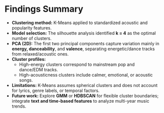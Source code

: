 # Findings Summary

- **Clustering method:** K-Means applied to standardized acoustic and popularity features.  
- **Model selection:** The silhouette analysis identified **k = 4** as the optimal number of clusters.  
- **PCA (2D):** The first two principal components capture variation mainly in **energy, danceability**, and **valence**, separating energetic/dance tracks from relaxed/acoustic ones.  
- **Cluster profiles:**  
  - High-energy clusters correspond to mainstream pop and dance/EDM tracks.  
  - High-acousticness clusters include calmer, emotional, or acoustic songs.  
- **Limitations:** K-Means assumes spherical clusters and does not account for lyrics, genre labels, or temporal factors.  
- **Future work:** Explore **GMM** or **HDBSCAN** for flexible cluster boundaries; integrate **text and time-based features** to analyze multi-year music trends.
